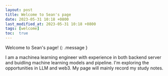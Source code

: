 ```yaml
---
layout: post
title: Welcome to Sean's page
date: 2023-05-31 10:18 +0800
last_modified_at: 2023-05-31 10:18 +0800
tags: [welcome]
toc:  true
---
```

Welcome to Sean's page! 
{: .message }

I am a machinea learning engineer with experience in both backend server and buidling machine learning models and pipeline.
I'm exploring the opportunities in LLM and web3.
My page will mainly record my study notes.

